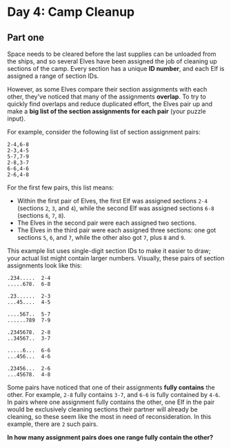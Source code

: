 # Day 4: Camp Cleanup

## Part one

Space needs to be cleared before the last supplies can be unloaded from the ships, and so several Elves have been
assigned the job of cleaning up sections of the camp. Every section has a unique **ID number**, and each Elf is assigned
a range of section IDs.

However, as some Elves compare their section assignments with each other, they've noticed that many of the assignments
**overlap**. To try to quickly find overlaps and reduce duplicated effort, the Elves pair up and make a **big list of
the section assignments for each pair** (your puzzle input).

For example, consider the following list of section assignment pairs:

```
2-4,6-8
2-3,4-5
5-7,7-9
2-8,3-7
6-6,4-6
2-6,4-8
```

For the first few pairs, this list means:

- Within the first pair of Elves, the first Elf was assigned sections `2-4` (sections `2`, `3`, and `4`), while the
  second Elf was assigned sections `6-8` (sections `6`, `7`, `8`).
- The Elves in the second pair were each assigned two sections.
- The Elves in the third pair were each assigned three sections: one got sections `5`, `6`, and `7`, while the other
  also got `7`, plus `8` and `9`.

This example list uses single-digit section IDs to make it easier to draw; your actual list might contain larger
numbers. Visually, these pairs of section assignments look like this:

```
.234.....  2-4
.....678.  6-8

.23......  2-3
...45....  4-5

....567..  5-7
......789  7-9

.2345678.  2-8
..34567..  3-7

.....6...  6-6
...456...  4-6

.23456...  2-6
...45678.  4-8
```

Some pairs have noticed that one of their assignments **fully contains** the other. For example, `2-8` fully contains
`3-7`, and `6-6` is fully contained by `4-6`. In pairs where one assignment fully contains the other, one Elf in the
pair would be exclusively cleaning sections their partner will already be cleaning, so these seem like the most in need
of reconsideration. In this example, there are `2` such pairs.

**In how many assignment pairs does one range fully contain the other?**